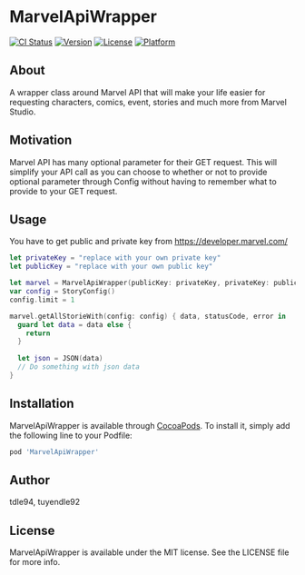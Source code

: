 # MarvelApiWrapper

[![CI Status](https://img.shields.io/travis/tdle94/MarvelApiWrapper.svg?style=flat)](https://travis-ci.org/tdle94/MarvelApiWrapper)
[![Version](https://img.shields.io/cocoapods/v/MarvelApiWrapper.svg?style=flat)](https://cocoapods.org/pods/MarvelApiWrapper)
[![License](https://img.shields.io/cocoapods/l/MarvelApiWrapper.svg?style=flat)](https://cocoapods.org/pods/MarvelApiWrapper)
[![Platform](https://img.shields.io/cocoapods/p/MarvelApiWrapper.svg?style=flat)](https://cocoapods.org/pods/MarvelApiWrapper)

## About
A wrapper class around Marvel API that will make your life easier for requesting characters, comics, event, stories and much more from Marvel Studio.

## Motivation
Marvel API has many optional parameter for their GET request. This will simplify your API call as you can choose to whether or not to provide optional parameter through Config without having to remember what to provide to your GET request.

## Usage
You have to get public and private key from https://developer.marvel.com/

```swift
let privateKey = "replace with your own private key"
let publicKey = "replace with your own public key"

let marvel = MarvelApiWrapper(publicKey: privateKey, privateKey: publicKey)
var config = StoryConfig()
config.limit = 1

marvel.getAllStorieWith(config: config) { data, statusCode, error in
  guard let data = data else {
    return
  }
          
  let json = JSON(data)
  // Do something with json data
}
```
## Installation

MarvelApiWrapper is available through [CocoaPods](https://cocoapods.org). To install
it, simply add the following line to your Podfile:

```ruby
pod 'MarvelApiWrapper'
```

## Author

tdle94, tuyendle92

## License

MarvelApiWrapper is available under the MIT license. See the LICENSE file for more info.
